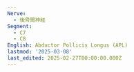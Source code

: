```yaml
---
Nerve:
  - 後骨間神経
Segment:
  - C7
  - C8
English: Abductor Pollicis Longus (APL)
lastmod: '2025-03-08'
last_edited: 2025-02-27T00:00:00.000Z
---
```



